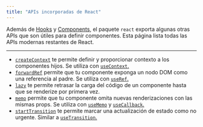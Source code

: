 ```yaml
---
title: "APIs incorporadas de React"
---
```


<Intro>

Además de [Hooks](/reference/react) y [Components](/reference/react/components), el paquete `react` exporta algunas otras APIs que son útiles para definir componentes. Esta página lista todas las APIs modernas restantes de React.

</Intro>

---

* [`createContext`](/reference/react/createContext) te permite definir y proporcionar contexto a los componentes hijos. Se utiliza con [`useContext`.](/reference/react/useContext)
* [`forwardRef`](/reference/react/forwardRef) permite que tu componente exponga un nodo DOM como una referencia al padre. Se utiliza con [`useRef`.](/reference/react/useRef)
* [`lazy`](/reference/react/lazy) te permite retrasar la carga del código de un componente hasta que se renderize por primera vez.
* [`memo`](/reference/react/memo) permite que tu componente omita nuevas renderizaciones con las mismas props. Se utiliza con [`useMemo`](/reference/react/useMemo) y [`useCallback`.](/reference/react/useCallback)
* [`startTransition`](/reference/react/startTransition) te permite marcar una actualización de estado como no urgente. Similar a [`useTransition`.](/reference/react/useTransition)
